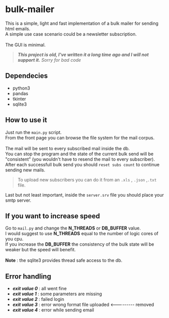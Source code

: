 # bulk-mailer

This is a simple, light and fast implementation of a bulk mailer for sending html emails.\
A simple use case scenario could be a newsletter subscription.\
\
The GUI is minimal.

> ***This project is old, I've written it a long time ago and I will not support it.***
> _Sorry for bad code_

## Dependecies

- python3
- pandas
- tkinter
- sqlite3

## How to use it

Just run the ```main.py``` script.\
From the front page you can browse the file system for the mail corpus.\
\
The mail will be sent to every subscribed mail inside the db.\
You can stop the program and the state of the current bulk send will be "consistent" (you wouldn't have to resend the mail to every subscriber).\
After each successfull bulk send you should ```reset subs count``` to continue sending new mails.

> To upload new subscribers you can do it from an ```.xls``` , ```.json``` ,```.txt``` file.

Last but not least important, inside the ```server.srv``` file you should place your smtp server.


## If you want to increase speed

Go to ```mail.py``` and change the **N_THREADS** or **DB_BUFFER** value.\
I would suggest to use **N_THREADS** equal to the number of logic cores of you cpu.\
If you increase the **DB_BUFFER** the consistency of the bulk state will be weaker but the speed will benefit.\
\
**Note** : the sqlite3 provides thread safe access to the db.

## Error handling

- ***exit value 0*** : all went fine
- ***exit value 1*** : some parameters are missing
- ***exit value 2*** : failed login
- ***exit value 3*** : error wrong format file uploaded <--------- removed
- ***exit value 4*** : error while sending email